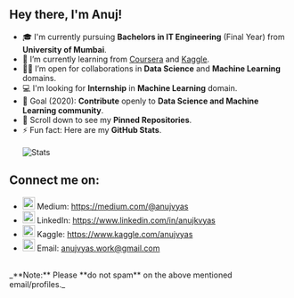 ## Hey there, I'm Anuj!
- 🎓 I'm currently pursuing **Bachelors in IT Engineering** (Final Year) from **University of Mumbai**.
- 🌱 I’m currently learning from [Coursera](https://www.coursera.org/) and [Kaggle](https://www.kaggle.com/).
- 🤝🏻 I’m open for collaborations in **Data Science** and **Machine Learning** domains.
- 💻 I'm looking for **Internship** in **Machine Learning** domain.
- 🥅 Goal (2020): **Contribute** openly to **Data Science and Machine Learning community**.
- 📌 Scroll down to see my **Pinned Repositories**.
- ⚡ Fun fact: Here are my **GitHub Stats**.<br/><br/>
![Stats](https://github-readme-stats.vercel.app/api?username=anujvyas&show_icons=true)

## Connect me on:
- <img width='22px' src='https://cdn.jsdelivr.net/npm/simple-icons@3.4.0/icons/medium.svg' /> Medium: https://medium.com/@anujvyas
- <img width='22px' src='https://cdn.jsdelivr.net/npm/simple-icons@3.4.0/icons/linkedin.svg' /> LinkedIn: https://www.linkedin.com/in/anujkvyas
- <img width='22px' src='https://cdn.jsdelivr.net/npm/simple-icons@3.4.0/icons/kaggle.svg' /> Kaggle: https://www.kaggle.com/anujvyas
- <img width='22px' src='https://cdn.jsdelivr.net/npm/simple-icons@3.4.0/icons/gmail.svg' /> Email: anujvyas.work@gmail.com
<br/>
_**Note:** Please **do not spam** on the above mentioned email/profiles._
